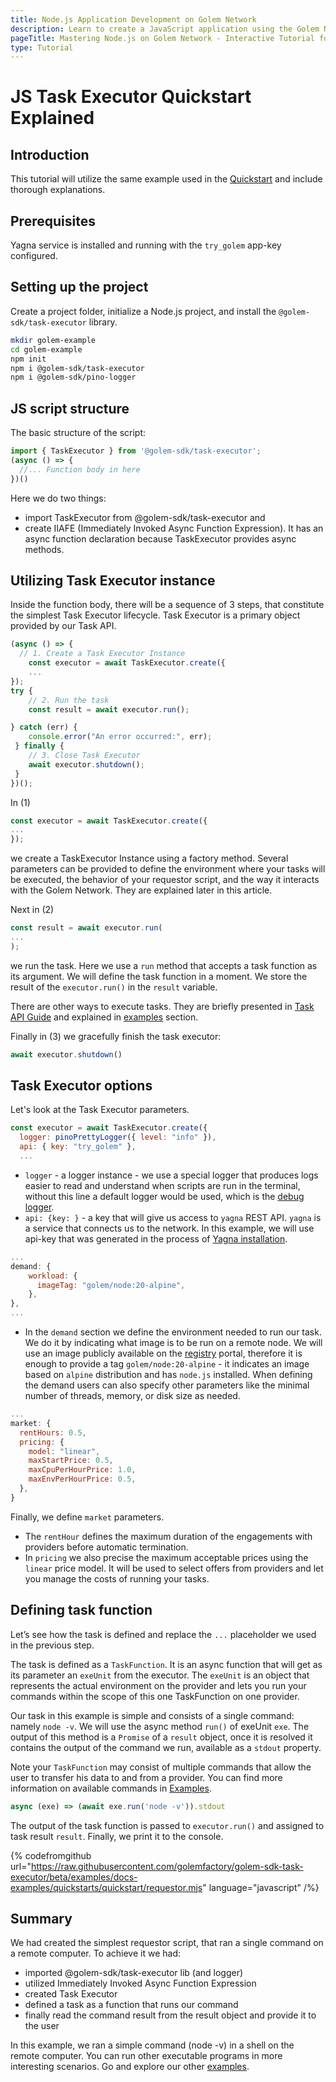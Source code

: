 ```yaml
---
title: Node.js Application Development on Golem Network
description: Learn to create a JavaScript application using the Golem Network with our tutorial where we explain the Quickstart example and steps for setting up Node.js projects and utilizing Task Executor.
pageTitle: Mastering Node.js on Golem Network - Interactive Tutorial for Developers
type: Tutorial
---
```


# JS Task Executor Quickstart Explained

## Introduction

This tutorial will utilize the same example used in the [Quickstart](/docs/creators/javascript/quickstarts/quickstart) and include thorough explanations.

## Prerequisites

Yagna service is installed and running with the `try_golem` app-key configured.

## Setting up the project

Create a project folder, initialize a Node.js project, and install the `@golem-sdk/task-executor` library.

```bash
mkdir golem-example
cd golem-example
npm init
npm i @golem-sdk/task-executor
npm i @golem-sdk/pino-logger
```

## JS script structure

The basic structure of the script:

```js
import { TaskExecutor } from '@golem-sdk/task-executor';
(async () => {
  //... Function body in here
})()
```

Here we do two things:

- import TaskExecutor from @golem-sdk/task-executor and
- create IIAFE (Immediately Invoked Async Function Expression). It has an async function declaration because TaskExecutor provides async methods.

## Utilizing Task Executor instance

Inside the function body, there will be a sequence of 3 steps, that constitute the simplest Task Executor lifecycle. Task Executor is a primary object provided by our Task API.

```js
(async () => {
  // 1. Create a Task Executor Instance
    const executor = await TaskExecutor.create({
    ...
});
try {
    // 2. Run the task
    const result = await executor.run();

} catch (err) {
    console.error("An error occurred:", err);
 } finally {
    // 3. Close Task Executor
    await executor.shutdown();
 }
})();
```

In (1)

```js
const executor = await TaskExecutor.create({
...
});
```

we create a TaskExecutor Instance using a factory method. Several parameters can be provided to define the environment where your tasks will be executed, the behavior of your requestor script, and the way it interacts with the Golem Network.
They are explained later in this article.

Next in (2)

```js
const result = await executor.run(
...
);
```

we run the task. Here we use a `run` method that accepts a task function as its argument. We will define the task function in a moment. We store the result of the `executor.run()` in the `result` variable.

There are other ways to execute tasks. They are briefly presented in [Task API Guide](/docs/creators/javascript/guides/task-model#main-task-api-features) and explained in [examples](/docs/creators/javascript/examples) section.

Finally in (3) we gracefully finish the task executor:

```js
await executor.shutdown()
```

## Task Executor options

Let's look at the Task Executor parameters.

```js
const executor = await TaskExecutor.create({
  logger: pinoPrettyLogger({ level: "info" }),
  api: { key: "try_golem" },
  ...
```

- `logger` - a logger instance - we use a special logger that produces logs easier to read and understand when scripts are run in the terminal, without this line a default logger would be used, which is the [debug logger](https://www.npmjs.com/package/debug).
- `api: {key: }` - a key that will give us access to `yagna` REST API. `yagna` is a service that connects us to the network. In this example, we will use api-key that was generated in the process of [Yagna installation](/docs/creators/tools/yagna/yagna-installation-for-requestors).

```js
...
demand: {
    workload: {
      imageTag: "golem/node:20-alpine",
    },
},
...
```

- In the `demand` section we define the environment needed to run our task. We do it by indicating what image is to be run on a remote node. We will use an image publicly available on the [registry](https://registry.golem.network) portal, therefore it is enough to provide a tag `golem/node:20-alpine` - it indicates an image based on `alpine` distribution and has `node.js` installed. When defining the demand users can also specify other parameters like the minimal number of threads, memory, or disk size as needed.

```js
...
market: {
  rentHours: 0.5,
  pricing: {
    model: "linear",
    maxStartPrice: 0.5,
    maxCpuPerHourPrice: 1.0,
    maxEnvPerHourPrice: 0.5,
  },
}
```

Finally, we define `market` parameters.

- The `rentHour` defines the maximum duration of the engagements with providers before automatic termination.
- In `pricing` we also precise the maximum acceptable prices using the `linear` price model. It will be used to select offers from providers and let you manage the costs of running your tasks.

## Defining task function

Let’s see how the task is defined and replace the `...` placeholder we used in the previous step.

The task is defined as a `TaskFunction`. It is an async function that will get as its parameter an `exeUnit` from the executor. The `exeUnit` is an object that represents the actual environment on the provider and lets you run your commands within the scope of this one TaskFunction on one provider.

Our task in this example is simple and consists of a single command: namely `node -v`. We will use the async method `run()` of exeUnit `exe`. The output of this method is a `Promise` of a `result` object, once it is resolved it contains the output of the command we run, available as a `stdout` property.

Note your `TaskFunction` may consist of multiple commands that allow the user to transfer his data to and from a provider. You can find more information on available commands in [Examples](/docs/creators/javascript/examples/composing-tasks).

```js
async (exe) => (await exe.run('node -v')).stdout
```

The output of the task function is passed to `executor.run()` and assigned to task result `result`.
Finally, we print it to the console.

{% codefromgithub url="https://raw.githubusercontent.com/golemfactory/golem-sdk-task-executor/beta/examples/docs-examples/quickstarts/quickstart/requestor.mjs" language="javascript" /%}

## Summary

We had created the simplest requestor script, that ran a single command on a remote computer.
To achieve it we had:

- imported @golem-sdk/task-executor lib (and logger)
- utilized Immediately Invoked Async Function Expression
- created Task Executor
- defined a task as a function that runs our command
- finally read the command result from the result object and provide it to the user

In this example, we ran a simple command (node -v) in a shell on the remote computer. You can run other executable programs in more interesting scenarios. Go and explore our other [examples](/docs/creators/javascript/examples).
